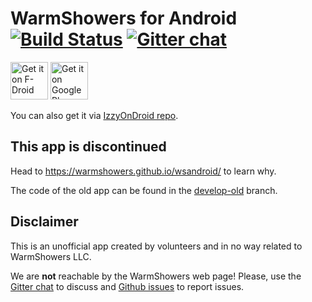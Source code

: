 # WarmShowers for Android [![Build Status](https://travis-ci.org/warmshowers/wsandroid.svg?branch=master)](https://travis-ci.org/warmshowers/wsandroid) [![Gitter chat](https://badges.gitter.im/warmshowers-wsandroid/Lobby.png)](https://gitter.im/warmshowers-wsandroid/Lobby)

[<img src="https://fdroid.gitlab.io/artwork/badge/get-it-on.png"
     alt="Get it on F-Droid"
     height="60">](https://f-droid.org/packages/fi.bitrite.android.ws/)
[<img src="https://play.google.com/intl/en_us/badges/images/generic/en-play-badge.png"
     alt="Get it on Google Play"
     height="60">](https://play.google.com/store/apps/details?id=fi.bitrite.android.ws)

You can also get it via [IzzyOnDroid repo](https://apt.izzysoft.de/fdroid/index/apk/fi.bitrite.android.ws).

## This app is discontinued
Head to https://warmshowers.github.io/wsandroid/ to learn why.

The code of the old app can be found in the [develop-old](https://github.com/warmshowers/wsandroid/tree/develop-old) branch.

## Disclaimer
This is an unofficial app created by volunteers and in no way related to
WarmShowers LLC.

We are **not** reachable by the WarmShowers web page!
Please, use the [Gitter chat](https://gitter.im/warmshowers-wsandroid/Lobby) to
discuss and [Github issues](https://github.com/warmshowers/wsandroid/issues) to
report issues. 
